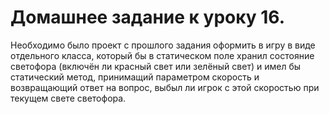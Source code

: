 # Домашнее задание к уроку 16. 
Необходимо было проект с прошлого задания оформить в игру в виде отдельного класса, который бы в статическом поле хранил состояние светофора (включён ли красный свет или зелёный свет) и имел бы статический метод, принимащий параметром скорость и возвращающий ответ на вопрос, выбыл ли игрок с этой скоростью при текущем свете светофора.
